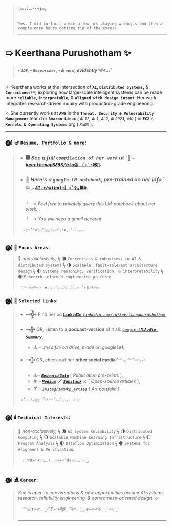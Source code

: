> #### `(═╕҂º෴°ˣཀ)═╕`
> ```
> Yes. I did in fact, waste a few hrs playing w emojis and then a couple more hours getting rid of the excess.
> ```
> ---
# ➯ Keerthana Purushotham ✨
> #### ༚ *`SDE`,* ༚ *`Researcher`,* ༚ *& `nerd`, evidently* ༄✧｡˖˚
> 
 ✧ Keerthana works at the intersection of **`AI`, `Distributed Systems`,** & **`Correctness**`**; exploring how large-scale intelligent systems can be made more **`reliable`, `interpretable`,** & **`aligned with design intent`**. Her work integrates research-driven inquiry with production-grade engineering.

 ✧ She currently works at **`AWS`** in the **`Threat, Security & Vulnerability Management`** team for **`Amazon-Linux`** ( *`AL12`, `AL1`, `AL2`, `AL2023`, etc.*) in **`EC2`**'s **`Kernels & Operating Systems`** org ( *`KaOS`* ).
 
---
### 🅐]  🪔 **`Resume, Portfolio & more`:**
> - ### 🎆 *See a full **`compilation of her work`** at* \`🧨ˊ˗ [*`keerthanap8898/bio`*`⎙︴☾✧˙⋆🕸️👻`](https://github.com/keerthanap8898/bio#-links).
> - ### 🎇 *Here's a **`google-LM notebook`**, pre-trained on her info* \`💥ˎ˗ [*`AI-chatbot`*`⚛︴༚˚⊹｡🕷💀`](https://notebooklm.google.com/notebook/fe2125af-e6e0-4815-8181-041b267e3b8b?artifactId=133e9897-8c8b-4dcf-89e3-a0a0da965655). 
>   ╰┈┈> *Feel free to privately query this LM-notebook about her work.*
>     
>   ╰┈┈> *You will need a gmail account.*
> ```
>   ✧𓋼𖧧˚°⚘𓃙˚𓃠｡𓃥￮𓃚'⚘.𓏲˚𓍊𓋼✧｡༚⋅
> ```
### 🅑] 🧣 **`Focus Areas`**:
> 🍁 *non-exclusively,*  ϟ  🌘 `Correctness & robustness in AI & distributed systems`  ϟ  🌗 `Scalable, fault-tolerant architecture design`  ϟ  🌓 `Systems reasoning, verification, & interpretability`  ϟ  🌒 `Research-informed engineering practice`.
> ```
>  𓇢𓆸𓇗⚘𖤣𖥧𓏲⋆ ✾.𓅰.𓅭.𓅮.𓅯.𖡼 ˚↟𖠰✧𖤣𖥧𖧧✧
> ```
### 🅒]  🎃 **`Selected Links`**:
> - **┈𒅒** Find her on [**`LinkedIn`**:*`linkedin.com/in/keerthanapurushotham`*](https://linkedin.com/in/keerthanapurushotham),
> 
> - **┈𒈔**  *OR*, Listen to a **podcast-version** of it all: [*`google-LM`*:***`Audio Summary`***](https://drive.google.com/file/d/1TIv9bmw2HRo9JkZyHOzG4XH6CTmgmjTd/view),
>     - **𖥂** ┈ *.m4a file on drive, made on googleLM*;
> - **┈𒇫**  *OR*, check out her **other social media**:˚𓆞｡𓆝˚𓆟｡༚⋅
>     - **𖥂**┈ [***`ResearchGate`***](https://www.researchgate.net/profile/Keerthana-Purushotham) [ *Publication pre-prints* ],
>     - **𖣂** ┈ ***[`Medium`](https://medium.com/@keerthanapurushotham)*** 🗡️ ***[`Substack`](https://substack.com/@keerthanapurushotham)*** ⚔️ [ *Open-source articles* ],
>     - **⚚ ┈** [*`Instagram`*:*`@kp_artses`*](https://instagram.com/kp_artses) [ *Art portfolio* ].
> ```
>  ⟢˚.☆°｡𓆉 ྀ￮°𓆝˚￮｡𓆡☆｡⋆.݁݁✧𓇼
> ```
### 🅓]  🕯️ **`Technical Interests`**:
> 🍂 *non-exclusively,*  ϟ  🌘 `AI System Reliability`  ϟ   🌗 `Distributed Computing`  ϟ   🌖 `Scalable Machine Learning Infrastructure`  ϟ   🌔 `Program Analysis`  ϟ  🌓 `Dataflow Optimization`  ϟ   🌒 `Systems for Alignment & Verification`.
> ```
>   𓂇𖧧𖠰ᨒ↟𓃬﹏↟𓂃𓃮ᨒ˚𖠰࣪↟𓃮﹏𓃮‿་༘
> ```
### 🅔]  ⛸️ **`Career`**:
> *She is open to conversations & new opportunities around AI systems research, reliability engineering, & correctness-oriented design*. ⊹˖
> ```
>   ﹌𓆤༉𖧧𖥧𖤣. ༘༝ၴ( ၴႅၴ˖𓏲⚘ཐི༏ཋྀˎ ྀ𓏲𓇗𖤣﹏𓆏࿐⚘𖥧𖤣𓇗ˎˊˎˊ𓆈ˊˎ゛
> ```
> ---



